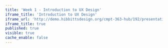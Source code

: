 ```yaml
---
title: 'Week 1 - Introduction to UX Design'
iframe_title: 'Introduction to UX Design'
iframe_url: 'http://demo.hibbittsdesign.org/cmpt-363-hub/192/presentation-slides/introduction-to-ux'
iframe_title: true
published: true
visible: true
cache_enable: false
---
```

